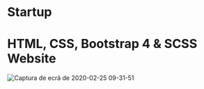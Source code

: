 # Startup

# HTML, CSS, Bootstrap 4 & SCSS Website
![Captura de ecrã de 2020-02-25 09-31-51](https://user-images.githubusercontent.com/37440264/75234075-d9047f80-57b1-11ea-9016-f3f06f376f34.png)
